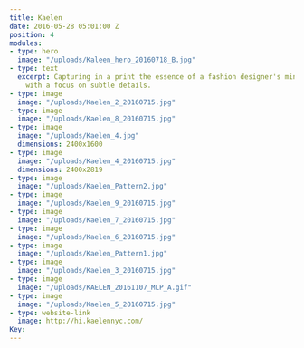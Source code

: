 ```yaml
---
title: Kaelen
date: 2016-05-28 05:01:00 Z
position: 4
modules:
- type: hero
  image: "/uploads/Kaleen_hero_20160718_B.jpg"
- type: text
  excerpt: Capturing in a print the essence of a fashion designer's minimalist perspective
    with a focus on subtle details.
- type: image
  image: "/uploads/Kaelen_2_20160715.jpg"
- type: image
  image: "/uploads/Kaelen_8_20160715.jpg"
- type: image
  image: "/uploads/Kaelen_4.jpg"
  dimensions: 2400x1600
- type: image
  image: "/uploads/Kaelen_4_20160715.jpg"
  dimensions: 2400x2819
- type: image
  image: "/uploads/Kaelen_Pattern2.jpg"
- type: image
  image: "/uploads/Kaelen_9_20160715.jpg"
- type: image
  image: "/uploads/Kaelen_7_20160715.jpg"
- type: image
  image: "/uploads/Kaelen_6_20160715.jpg"
- type: image
  image: "/uploads/Kaelen_Pattern1.jpg"
- type: image
  image: "/uploads/Kaelen_3_20160715.jpg"
- type: image
  image: "/uploads/KAELEN_20161107_MLP_A.gif"
- type: image
  image: "/uploads/Kaelen_5_20160715.jpg"
- type: website-link
  image: http://hi.kaelennyc.com/
Key: 
---
```


